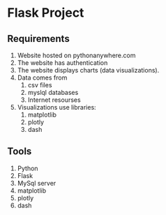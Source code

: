 # Flask Project

## Requirements

1. Website hosted on pythonanywhere.com
2. The website has authentication 
3. The website displays charts (data visualizations).
4. Data comes from 
    1. csv files
    2. myslql databases 
    3. Internet resourses
5. Visualizations use libraries: 
    1. matplotlib 
    2. plotly 
    3. dash

## Tools

1. Python
2. Flask 
3. MySql server
1. matplotlib 
2. plotly 
3. dash

